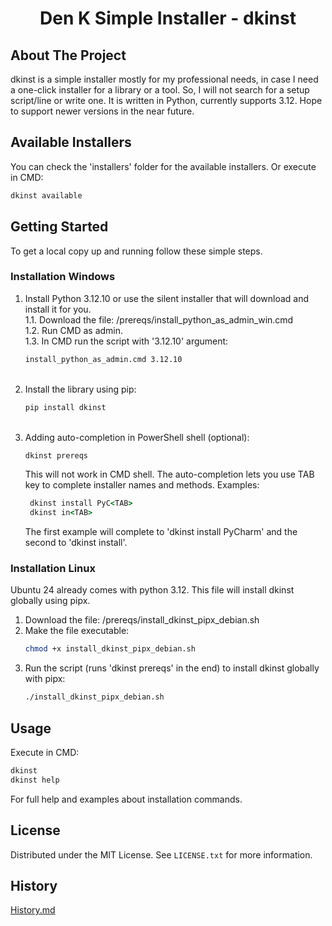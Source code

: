 <h1 align="center">Den K Simple Installer - dkinst</h1>



<!-- ABOUT THE PROJECT -->
## About The Project


dkinst is a simple installer mostly for my professional needs, in case I need a one-click installer for a library or a tool.
So, I will not search for a setup script/line or write one.
It is written in Python, currently supports 3.12. Hope to support newer versions in the near future.


<!-- AVAILABLE INSTALLERS -->
## Available Installers

You can check the 'installers' folder for the available installers.
Or execute in CMD:
```cmd
dkinst available
```


<!-- GETTING STARTED -->
## Getting Started

To get a local copy up and running follow these simple steps.

### Installation Windows

1. Install Python 3.12.10 or use the silent installer that will download and install it for you.<br>
    1.1. Download the file: /prereqs/install_python_as_admin_win.cmd<br>
    1.2. Run CMD as admin.<br>
    1.3. In CMD run the script with '3.12.10' argument:
    ```cmd
   install_python_as_admin.cmd 3.12.10
   ```
   <br>
2. Install the library using pip:
   ```cmd
   pip install dkinst
   ```
   <br>
3. Adding auto-completion in PowerShell shell (optional):
   ```cmd
   dkinst prereqs
   ```
   This will not work in CMD shell.
   The auto-completion lets you use TAB key to complete installer names and methods.
   Examples:
   ```cmd
    dkinst install PyC<TAB>
    dkinst in<TAB>
   ```
   The first example will complete to 'dkinst install PyCharm' and the second to 'dkinst install'.
   <br>
   
### Installation Linux
   
Ubuntu 24 already comes with python 3.12. This file will install dkinst globally using pipx.<br>
1. Download the file: /prereqs/install_dkinst_pipx_debian.sh<br>
2. Make the file executable:<br>
    ```sh
    chmod +x install_dkinst_pipx_debian.sh
    ```
3. Run the script (runs 'dkinst prereqs' in the end) to install dkinst globally with pipx:
    ```sh
    ./install_dkinst_pipx_debian.sh
    ```

<!-- USAGE EXAMPLES -->
## Usage

Execute in CMD:
```cmd
dkinst
dkinst help
```
For full help and examples about installation commands.



<!-- LICENSE -->
## License

Distributed under the MIT License. See `LICENSE.txt` for more information.



<!-- HISTORY -->
## History

[History.md](https://github.com/BugSec-Official/atomicshop/blob/main/History.md#history)